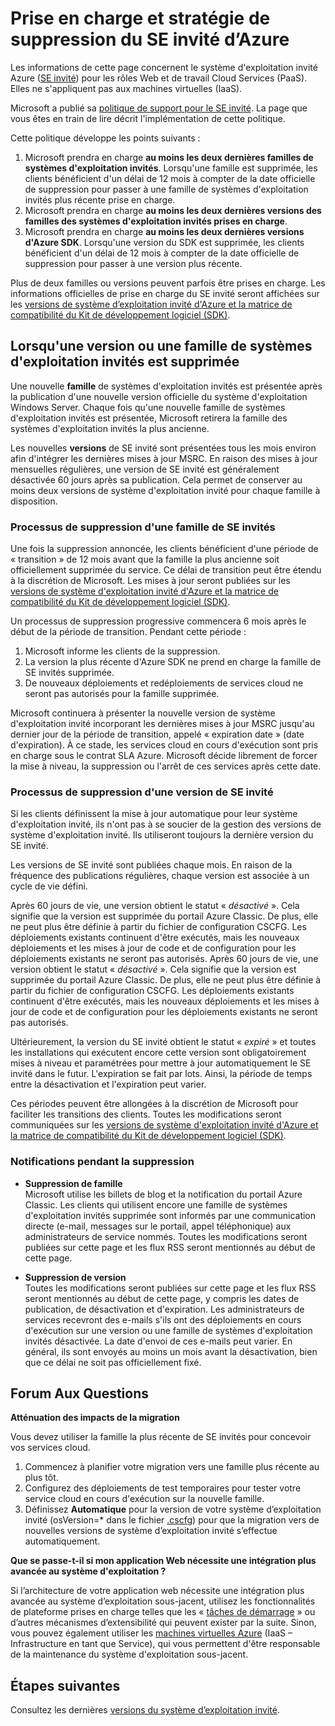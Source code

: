 <properties 
   pageTitle="Guide de prise en charge et de stratégie de suppression pour le SE invité d'Azure | Microsoft Azure" 
   description="Fournit des informations sur les éléments pris en charge par Microsoft en ce qui concerne le SE invité d'Azure utilisé par les services cloud." 
   services="cloud-services" 
   documentationCenter="na" 
   authors="yuemlu" 
   manager="timlt" 
   editor=""/>

<tags
   ms.service="cloud-services"
   ms.devlang="na"
   ms.topic="article"
   ms.tgt_pltfrm="na"
   ms.workload="tbd" 
   ms.date="04/19/2016"
   ms.author="yuemlu"/>

# Prise en charge et stratégie de suppression du SE invité d’Azure
Les informations de cette page concernent le système d'exploitation invité Azure ([SE invité](cloud-services-guestos-update-matrix.md)) pour les rôles Web et de travail Cloud Services (PaaS). Elles ne s'appliquent pas aux machines virtuelles (IaaS).

Microsoft a publié sa [politique de support pour le SE invité](http://support.microsoft.com/gp/azure-cloud-lifecycle-faq). La page que vous êtes en train de lire décrit l'implémentation de cette politique.

Cette politique développe les points suivants :

1. Microsoft prendra en charge **au moins les deux dernières familles de systèmes d'exploitation invités**. Lorsqu'une famille est supprimée, les clients bénéficient d'un délai de 12 mois à compter de la date officielle de suppression pour passer à une famille de systèmes d'exploitation invités plus récente prise en charge.
2. Microsoft prendra en charge **au moins les deux dernières versions des familles des systèmes d'exploitation invités prises en charge**. 
3. Microsoft prendra en charge **au moins les deux dernières versions d'Azure SDK**. Lorsqu'une version du SDK est supprimée, les clients bénéficient d'un délai de 12 mois à compter de la date officielle de suppression pour passer à une version plus récente. 

Plus de deux familles ou versions peuvent parfois être prises en charge. Les informations officielles de prise en charge du SE invité seront affichées sur les [versions de système d’exploitation invité d'Azure et la matrice de compatibilité du Kit de développement logiciel (SDK)](cloud-services-guestos-update-matrix.md).


## Lorsqu'une version ou une famille de systèmes d'exploitation invités est supprimée 


Une nouvelle **famille** de systèmes d'exploitation invités est présentée après la publication d'une nouvelle version officielle du système d'exploitation Windows Server. Chaque fois qu'une nouvelle famille de systèmes d'exploitation invités est présentée, Microsoft retirera la famille des systèmes d'exploitation invités la plus ancienne.

Les nouvelles **versions** de SE invité sont présentées tous les mois environ afin d'intégrer les dernières mises à jour MSRC. En raison des mises à jour mensuelles régulières, une version de SE invité est généralement désactivée 60 jours après sa publication. Cela permet de conserver au moins deux versions de système d'exploitation invité pour chaque famille à disposition.

### Processus de suppression d'une famille de SE invités 


Une fois la suppression annoncée, les clients bénéficient d'une période de « transition » de 12 mois avant que la famille la plus ancienne soit officiellement supprimée du service. Ce délai de transition peut être étendu à la discrétion de Microsoft. Les mises à jour seront publiées sur les [versions de système d'exploitation invité d'Azure et la matrice de compatibilité du Kit de développement logiciel (SDK)](cloud-services-guestos-update-matrix.md).

Un processus de suppression progressive commencera 6 mois après le début de la période de transition. Pendant cette période :

1. Microsoft informe les clients de la suppression. 
2. La version la plus récente d'Azure SDK ne prend en charge la famille de SE invités supprimée.
3. De nouveaux déploiements et redéploiements de services cloud ne seront pas autorisés pour la famille supprimée.

Microsoft continuera à présenter la nouvelle version de système d'exploitation invité incorporant les dernières mises à jour MSRC jusqu'au dernier jour de la période de transition, appelé « expiration date » (date d'expiration). À ce stade, les services cloud en cours d'exécution sont pris en charge sous le contrat SLA Azure. Microsoft décide librement de forcer la mise à niveau, la suppression ou l'arrêt de ces services après cette date.



### Processus de suppression d'une version de SE invité 
Si les clients définissent la mise à jour automatique pour leur système d'exploitation invité, ils n'ont pas à se soucier de la gestion des versions de système d'exploitation invité. Ils utiliseront toujours la dernière version du SE invité.

Les versions de SE invité sont publiées chaque mois. En raison de la fréquence des publications régulières, chaque version est associée à un cycle de vie défini.

Après 60 jours de vie, une version obtient le statut « *désactivé* ». Cela signifie que la version est supprimée du portail Azure Classic. De plus, elle ne peut plus être définie à partir du fichier de configuration CSCFG. Les déploiements existants continuent d'être exécutés, mais les nouveaux déploiements et les mises à jour de code et de configuration pour les déploiements existants ne seront pas autorisés.
Après 60 jours de vie, une version obtient le statut « *désactivé* ». Cela signifie que la version est supprimée du portail Azure Classic. De plus, elle ne peut plus être définie à partir du fichier de configuration CSCFG. Les déploiements existants continuent d'être exécutés, mais les nouveaux déploiements et les mises à jour de code et de configuration pour les déploiements existants ne seront pas autorisés.

Ultérieurement, la version du SE invité obtient le statut « *expiré* » et toutes les installations qui exécutent encore cette version sont obligatoirement mises à niveau et paramétrées pour mettre à jour automatiquement le SE invité dans le futur. L'expiration se fait par lots. Ainsi, la période de temps entre la désactivation et l'expiration peut varier.

Ces périodes peuvent être allongées à la discrétion de Microsoft pour faciliter les transitions des clients. Toutes les modifications seront communiquées sur les [versions de système d'exploitation invité d'Azure et la matrice de compatibilité du Kit de développement logiciel (SDK)](cloud-services-guestos-update-matrix.md).



### Notifications pendant la suppression 

* **Suppression de famille** <br>Microsoft utilise les billets de blog et la notification du portail Azure Classic. Les clients qui utilisent encore une famille de systèmes d'exploitation invités supprimée sont informés par une communication directe (e-mail, messages sur le portail, appel téléphonique) aux administrateurs de service nommés. Toutes les modifications seront publiées sur cette page et les flux RSS seront mentionnés au début de cette page. 


* **Suppression de version** <br>Toutes les modifications seront publiées sur cette page et les flux RSS seront mentionnés au début de cette page, y compris les dates de publication, de désactivation et d'expiration. Les administrateurs de services recevront des e-mails s'ils ont des déploiements en cours d'exécution sur une version ou une famille de systèmes d'exploitation invités désactivée. La date d'envoi de ces e-mails peut varier. En général, ils sont envoyés au moins un mois avant la désactivation, bien que ce délai ne soit pas officiellement fixé.


## Forum Aux Questions

**Atténuation des impacts de la migration**

Vous devez utiliser la famille la plus récente de SE invités pour concevoir vos services cloud.

1. Commencez à planifier votre migration vers une famille plus récente au plus tôt. 
2. Configurez des déploiements de test temporaires pour tester votre service cloud en cours d'exécution sur la nouvelle famille. 
3. Définissez **Automatique** pour la version de votre système d’exploitation invité (osVersion=* dans le fichier [.cscfg](cloud-services-model-and-package.md#cscfg)) pour que la migration vers de nouvelles versions de système d’exploitation invité s’effectue automatiquement.

**Que se passe-t-il si mon application Web nécessite une intégration plus avancée au système d'exploitation ?**

Si l’architecture de votre application web nécessite une intégration plus avancée au système d’exploitation sous-jacent, utilisez les fonctionnalités de plateforme prises en charge telles que les « [tâches de démarrage](cloud-services-startup-tasks.md) » ou d’autres mécanismes d’extensibilité qui peuvent exister par la suite. Sinon, vous pouvez également utiliser les [machines virtuelles Azure](https://azure.microsoft.com/documentation/scenarios/virtual-machines/) (IaaS – Infrastructure en tant que Service), qui vous permettent d'être responsable de la maintenance du système d'exploitation sous-jacent.
 
## Étapes suivantes
Consultez les dernières [versions du système d’exploitation invité](cloud-services-guestos-update-matrix.md).

<!---HONumber=AcomDC_0427_2016-->